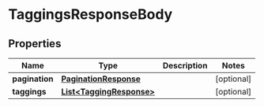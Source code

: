 

# TaggingsResponseBody


## Properties

Name | Type | Description | Notes
------------ | ------------- | ------------- | -------------
**pagination** | [**PaginationResponse**](PaginationResponse.md) |  |  [optional]
**taggings** | [**List&lt;TaggingResponse&gt;**](TaggingResponse.md) |  |  [optional]



